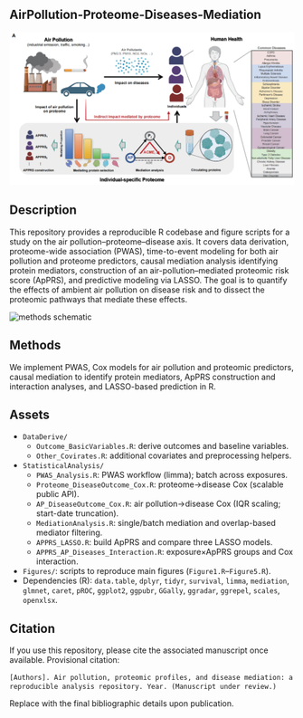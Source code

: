## AirPollution-Proteome-Diseases-Mediation

![graphical overview](./src/overall.png)

## Description
This repository provides a reproducible R codebase and figure scripts for a study on the air pollution–proteome–disease axis. It covers data derivation, proteome-wide association (PWAS), time-to-event modeling for both air pollution and proteome predictors, causal mediation analysis identifying protein mediators, construction of an air-pollution–mediated proteomic risk score (ApPRS), and predictive modeling via LASSO. The goal is to quantify the effects of ambient air pollution on disease risk and to dissect the proteomic pathways that mediate these effects.

![methods schematic](./src/figure_methods_placeholder.png)

## Methods
We implement PWAS, Cox models for air pollution and proteomic predictors, causal mediation to identify protein mediators, ApPRS construction and interaction analyses, and LASSO-based prediction in R.



## Assets
- `DataDerive/`
  - `Outcome_BasicVariables.R`: derive outcomes and baseline variables.
  - `Other_Covirates.R`: additional covariates and preprocessing helpers.
- `StatisticalAnalysis/`
  - `PWAS_Analysis.R`: PWAS workflow (limma); batch across exposures.
  - `Proteome_DiseaseOutcome_Cox.R`: proteome→disease Cox (scalable public API).
  - `AP_DiseaseOutcome_Cox.R`: air pollution→disease Cox (IQR scaling; start-date truncation).
  - `MediationAnalysis.R`: single/batch mediation and overlap-based mediator filtering.
  - `APPRS_LASSO.R`: build ApPRS and compare three LASSO models.
  - `APPRS_AP_Diseases_Interaction.R`: exposure×ApPRS groups and Cox interaction.
- `Figures/`: scripts to reproduce main figures (`Figure1.R`–`Figure5.R`).
- Dependencies (R): `data.table`, `dplyr`, `tidyr`, `survival`, `limma`, `mediation`, `glmnet`, `caret`, `pROC`, `ggplot2`, `ggpubr`, `GGally`, `ggradar`, `ggrepel`, `scales`, `openxlsx`.



## Citation
If you use this repository, please cite the associated manuscript once available. Provisional citation:
```
[Authors]. Air pollution, proteomic profiles, and disease mediation: a reproducible analysis repository. Year. (Manuscript under review.)
```
Replace with the final bibliographic details upon publication.
